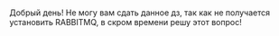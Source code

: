 #
Добрый день! Не могу вам сдать данное дз, так как не получается установить RABBITMQ, в скром времени решу этот вопрос!